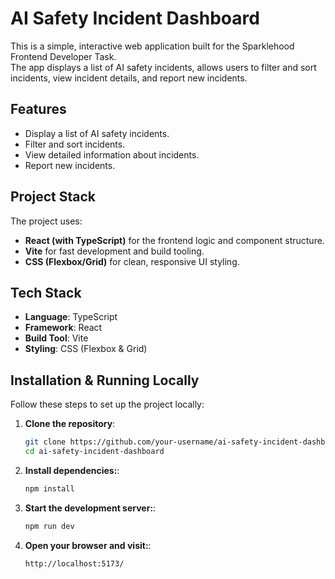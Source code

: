 # AI Safety Incident Dashboard

This is a simple, interactive web application built for the Sparklehood Frontend Developer Task.  
The app displays a list of AI safety incidents, allows users to filter and sort incidents, view incident details, and report new incidents.

## Features

- Display a list of AI safety incidents.
- Filter and sort incidents.
- View detailed information about incidents.
- Report new incidents.

## Project Stack

The project uses:
- **React (with TypeScript)** for the frontend logic and component structure.
- **Vite** for fast development and build tooling.
- **CSS (Flexbox/Grid)** for clean, responsive UI styling.

## Tech Stack

- **Language**: TypeScript  
- **Framework**: React  
- **Build Tool**: Vite  
- **Styling**: CSS (Flexbox & Grid)

## Installation & Running Locally

Follow these steps to set up the project locally:

1. **Clone the repository**:

   ```bash
   git clone https://github.com/your-username/ai-safety-incident-dashboard.git
   cd ai-safety-incident-dashboard

2. **Install dependencies:**:

   ```bash
   npm install

3. **Start the development server:**:

   ```bash
   npm run dev

4. **Open your browser and visit:**:

   ```bash
   http://localhost:5173/

